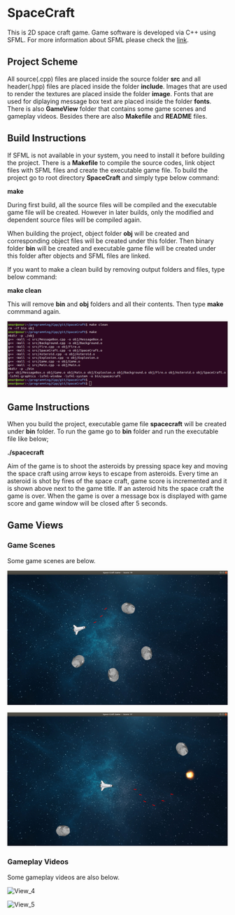 # SpaceCraft

This is 2D space craft game. Game software is developed via C++ using SFML. For more information about SFML please check the [link](https://www.sfml-dev.org/).


## Project Scheme

All source(.cpp) files are placed inside the source folder **src** and all header(.hpp) files are placed inside the folder **include**. Images that are used to render the textures are placed inside the folder **image**. Fonts that are used for diplaying message box text are placed inside the folder **fonts**. There is also **GameView** folder that contains some game scenes and gameplay videos. Besides there are also **Makefile** and **README** files.


## Build Instructions

If SFML is not available in your system, you need to install it before building the project. There is a **Makefile** to compile the source codes, link object files with SFML files and create the executable game file. To build the project go to root directory **SpaceCraft** and simply type below command:

**make**

During first build, all the source files will be compiled and the executable game file will be created. However in later builds, only the modified and dependent source files will be compiled again.

When building the project, object folder **obj** will be created and corresponding object files will be created under this folder. Then binary folder **bin** will be created and executable game file will be created under this folder after objects and SFML files are linked.

If you want to make a clean build by removing output folders and files, type below command:

**make clean**

This will remove **bin** and **obj** folders and all their contents. Then type **make** commmand again.

![View_1](https://github.com/onurazbar/SpaceCraft/blob/main/GameView/View_1.png)


## Game Instructions

When you build the project, executable game file **spacecraft** will be created under **bin** folder. To run the game go to **bin** folder and run the executable file like below;

**./spacecraft**

Aim of the game is to shoot the asteroids by pressing space key and moving the space craft using arrow keys to escape from asteroids. Every time an asteroid is shot by fires of the space craft, game score is incremented and it is shown above next to the game title. If an asteroid hits the space craft the game is over. When the game is over a message box is displayed with game score and game window will be closed after 5 seconds.


## Game Views

### Game Scenes

Some game scenes are below.

![View_2](https://github.com/onurazbar/SpaceCraft/blob/main/GameView/View_2.png)

![View_3](https://github.com/onurazbar/SpaceCraft/blob/main/GameView/View_3.png)

### Gameplay Videos

Some gameplay videos are also below.

![View_4](https://github.com/onurazbar/SpaceCraft/blob/main/GameView/GamePlay_1.gif)

![View_5](https://github.com/onurazbar/SpaceCraft/blob/main/GameView/GamePlay_2.gif)
